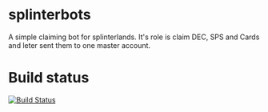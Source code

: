 # splinterbots
A simple claiming bot for splinterlands. It's role is claim DEC, SPS and Cards and leter sent them to one master account. 


# Build status
[![Build Status](https://dev.azure.com/be-functional/Splinterbots/_apis/build/status/ClaimBot?branchName=task%2F1-add-build-steps)](https://dev.azure.com/be-functional/Splinterbots/_build/latest?definitionId=45&branchName=task%2F1-add-build-steps)
